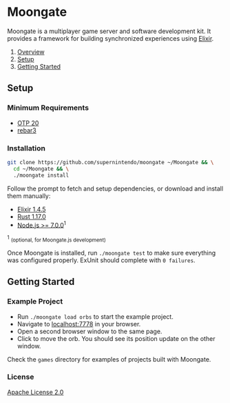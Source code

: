 # Moongate

Moongate is a multiplayer game server and software development kit. It provides a framework for building synchronized experiences using [Elixir](http://elixir-lang.org/).

1. [Overview](#overview)
2. [Setup](#installation)
3. [Getting Started](#getting-started)

## Setup

### Minimum Requirements ###

* [OTP 20](https://www.erlang.org/)
* [rebar3](https://www.rebar3.org/)

### Installation ###

```bash
git clone https://github.com/supernintendo/moongate ~/Moongate && \
  cd ~/Moongate && \
  ./moongate install
```
Follow the prompt to fetch and setup dependencies, or download and install them manually:

* [Elixir 1.4.5](https://elixir-lang.org/)
* [Rust 1.17.0](https://elixir-lang.org/)
* [Node.js >= 7.0.0](https://nodejs.org/en/)<sup>1</sup>

<sup>1</sup> <small>(optional, for Moongate.js development)</small>

Once Moongate is installed, run `./moongate test` to make sure everything was configured properly. ExUnit should complete with `0 failures`.

## Getting Started

### Example Project

- Run `./moongate load orbs` to start the example project.
- Navigate to [localhost:7778](http://localhost:7778/) in your browser.
- Open a second browser window to the same page.
- Click to move the orb. You should see its position update on the other window.

Check the `games` directory for examples of projects built with Moongate.

### License ###

[Apache License 2.0](LICENSE.md)
